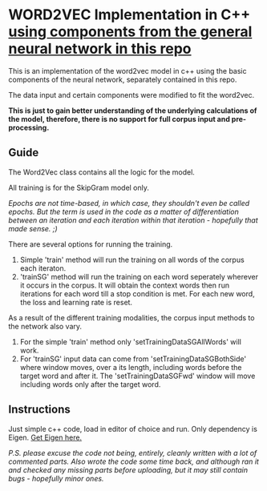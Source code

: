# WORD2VEC Implementation in C++ [using components from the general neural network in this repo](./neuralnetwork)

This is an implementation of the word2vec model in c++ using the basic components of the neural network, separately contained in this repo.

The data input and certain components were modified to fit the word2vec. 

**This is just to gain better understanding of the underlying calculations of the model, therefore, there is no support for full corpus input and pre-processing.**

## Guide

The Word2Vec class contains all the logic for the model.

All training is for the SkipGram model only.

*Epochs are not time-based, in which case, they shouldn't even be called epochs. But the term is used in the code as a matter of differentiation between an iteration and each iteration within that iteration - hopefully that made sense. ;)*

There are several options for running the training.

1. Simple 'train' method will run the training on all words of the corpus each iteraton.
2. 'trainSG' method will run the training on each word seperately wherever it occurs in the corpus. It will obtain the context words then run iterations for each word till a stop condition is met. For each new word, the loss and learning rate is reset.

As a result of the different training modalities, the corpus input methods to the network also vary.

1. For the simple 'train' method only 'setTrainingDataSGAllWords' will work.
2. For 'trainSG' input data can come from 'setTrainingDataSGBothSide' where window moves, over a its length, including words before the target word and after it. The 'setTrainingDataSGFwd' window will move including words only after the target word.

## Instructions

Just simple c++ code, load in editor of choice and run. Only dependency is Eigen. [Get Eigen here.](https://eigen.tuxfamily.org/index.php?title=Main_Page)


*P.S. please excuse the code not being, entirely, cleanly written with a lot of commented parts. Also wrote the code some time back, and although ran it and checked any missing parts before uploading, but it may still contain bugs - hopefully minor ones.*
